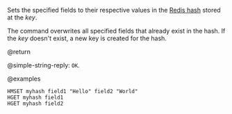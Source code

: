 Sets the specified fields to their respective values in the [Redis hash](/docs/data-types/hashes) stored at the _key_.

The command overwrites all specified fields that already exist in the hash.
If the _key_ doesn't exist, a new key is created for the hash.

@return

@simple-string-reply: `OK`.

@examples

```cli
HMSET myhash field1 "Hello" field2 "World"
HGET myhash field1
HGET myhash field2
```
